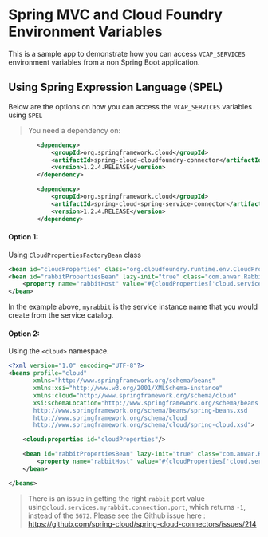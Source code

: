 # Spring MVC and Cloud Foundry Environment Variables

This is a sample app to demonstrate how you can access `VCAP_SERVICES` environment variables from a non Spring Boot application.

## Using Spring Expression Language (SPEL)

Below are the options on how you can access the `VCAP_SERVICES` variables using `SPEL`

> You need a dependency on:

```xml
        <dependency>
            <groupId>org.springframework.cloud</groupId>
            <artifactId>spring-cloud-cloudfoundry-connector</artifactId>
            <version>1.2.4.RELEASE</version>
        </dependency>

        <dependency>
            <groupId>org.springframework.cloud</groupId>
            <artifactId>spring-cloud-spring-service-connector</artifactId>
            <version>1.2.4.RELEASE</version>
        </dependency>

```


#### Option 1:

Using `CloudPropertiesFactoryBean` class


```xml
<bean id="cloudProperties" class="org.cloudfoundry.runtime.env.CloudPropertiesFactoryBean"/>
<bean id="rabbitPropertiesBean" lazy-init="true" class="com.anwar.RabbitPropertiesBean">
    <property name="rabbitHost" value="#{cloudProperties['cloud.services.myrabbit.connection.host']}"/>
</bean>
```

In the example above, `myrabbit` is the service instance name that you would create from the service catalog.



#### Option 2:

Using the `<cloud>` namespace.

```xml
<?xml version="1.0" encoding="UTF-8"?>
<beans profile="cloud"
       xmlns="http://www.springframework.org/schema/beans"
       xmlns:xsi="http://www.w3.org/2001/XMLSchema-instance"
       xmlns:cloud="http://www.springframework.org/schema/cloud"
       xsi:schemaLocation="http://www.springframework.org/schema/beans
       http://www.springframework.org/schema/beans/spring-beans.xsd
       http://www.springframework.org/schema/cloud
       http://www.springframework.org/schema/cloud/spring-cloud.xsd">

    <cloud:properties id="cloudProperties"/>

    <bean id="rabbitPropertiesBean" lazy-init="true" class="com.anwar.RabbitProperties">
        <property name="rabbitHost" value="#{cloudProperties['cloud.services.myrabbit.connection.host']}"/>
    </bean>

</beans>
```  
> There is an issue in getting the right `rabbit` port value using`cloud.services.myrabbit.connection.port`, which returns `-1`, instead of the `5672`. 
  Please see the Github issue here : https://github.com/spring-cloud/spring-cloud-connectors/issues/214 
